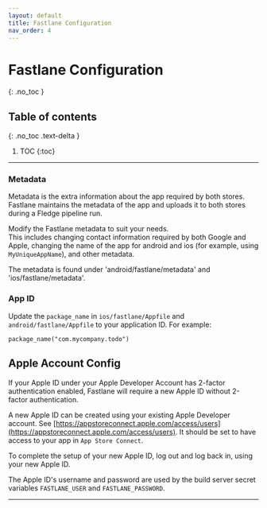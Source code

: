 ```yaml
---
layout: default
title: Fastlane Configuration
nav_order: 4
---
```


# Fastlane Configuration
{: .no_toc }

## Table of contents
{: .no_toc .text-delta }

1. TOC
{:toc}

---

### Metadata
Metadata is the extra information about the app required by both stores. Fastlane maintains the metadata of the app and uploads it to both stores during a Fledge pipeline run.

Modify the Fastlane metadata to suit your needs.  
This includes changing contact information required by both Google and Apple, changing the name of 
    the app for android and ios (for example, using `MyUniqueAppName`), and other metadata.

The metadata is found under 'android/fastlane/metadata' and 'ios/fastlane/metadata'.

### App ID
Update the `package_name` in `ios/fastlane/Appfile` and `android/fastlane/Appfile` to your 
application ID. For example:
```
package_name("com.mycompany.todo")
```

## Apple Account Config  

If your Apple ID under your Apple Developer Account has 2-factor authentication enabled, Fastlane will require a new Apple ID without 2-factor authentication. 

A new Apple ID can be created using your existing Apple Developer account. See [https://appstoreconnect.apple.com/access/users](https://appstoreconnect.apple.com/access/users). It should be set to have access to your app in `App Store Connect`. 

To complete the setup of your new Apple ID, log out and log back in, using your new Apple ID.

The Apple ID's username and password are used by the build server secret variables `FASTLANE_USER` and `FASTLANE_PASSWORD`.

---
